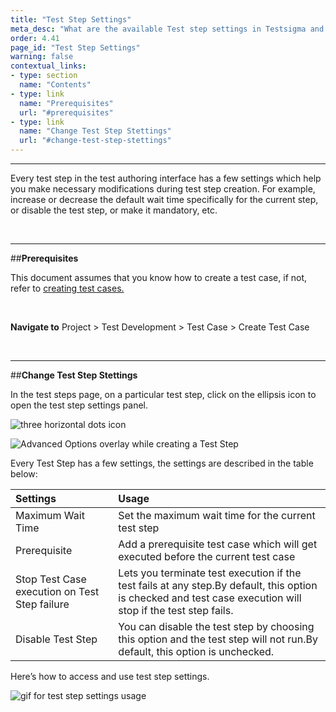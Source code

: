 ```yaml
---
title: "Test Step Settings"
meta_desc: "What are the available Test step settings in Testsigma and how to use them"
order: 4.41
page_id: "Test Step Settings"
warning: false
contextual_links:
- type: section
  name: "Contents"
- type: link
  name: "Prerequisites"
  url: "#prerequisites"
- type: link
  name: "Change Test Step Stettings"
  url: "#change-test-step-stettings"
---
```


---

Every test step in the test authoring interface has a few settings which help you make necessary modifications during test step creation. For example, increase or decrease the default wait time specifically for the current step, or disable the test step, or make it mandatory, etc.

&emsp;

---
##**Prerequisites** 

This document assumes that you know how to create a test case, if not, refer to [creating test cases.](https://testsigma.com/docs/test-cases/manage/add-edit-delete/)

&emsp;  

**Navigate to** Project > Test Development > Test Case > Create Test Case

&emsp;

---
##**Change Test Step Stettings**

In the test steps page, on a particular test step, click on the ellipsis icon to open the test step settings panel.

![three horizontal dots icon](https://docs.testsigma.com/images/step-settings/three-horizontal-dots-icon.png)

![Advanced Options overlay while creating a Test Step](https://docs.testsigma.com/images/step-settings/create-test-step-advanced-options.png)

Every Test Step has a few settings, the settings are described in the table below:

| Settings | Usage |
|:------------------|:-------------|
|Maximum Wait Time|Set the maximum wait time for the current test step|
|Prerequisite |Add a prerequisite test case which will get executed before the current test case|
|Stop Test Case execution on Test Step failure|Lets you terminate test execution if the test fails at any step.By default, this option is checked and test case execution will stop if the test step fails.|
|Disable Test Step|You can disable the test step by choosing this option and the test step will not run.By default, this option is unchecked. |

Here’s how to access and use test step settings.

![gif for test step settings usage](https://docs.testsigma.com/images/step-settings/gif-for-test-step-settings-usage.gif)


